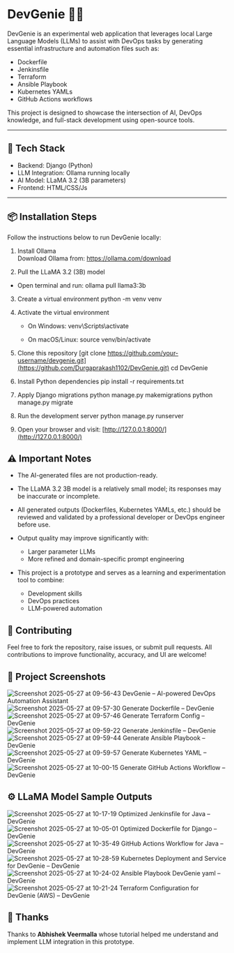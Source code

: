 # DevGenie 🧞‍♂️

DevGenie is an experimental web application that leverages local Large Language Models (LLMs) to assist with DevOps tasks by generating essential infrastructure and automation files such as:

- Dockerfile  
- Jenkinsfile  
- Terraform  
- Ansible Playbook
- Kubernetes YAMLs  
- GitHub Actions workflows  

This project is designed to showcase the intersection of AI, DevOps knowledge, and full-stack development using open-source tools.

---

## 🚀 Tech Stack

- Backend: Django (Python)  
- LLM Integration: Ollama running locally  
- AI Model: LLaMA 3.2 (3B parameters)  
- Frontend: HTML/CSS/Js

---

## 📦 Installation Steps

Follow the instructions below to run DevGenie locally:

1. Install Ollama  
   Download Ollama from: https://ollama.com/download

2. Pull the LLaMA 3.2 (3B) model  
- Open terminal and run:
   ollama pull llama3:3b

3. Create a virtual environment
   python -m venv venv

4. Activate the virtual environment

   * On Windows:
     venv\Scripts\activate
     
   * On macOS/Linux:
     source venv/bin/activate

5. Clone this repository
   [git clone https://github.com/your-username/devgenie.git](https://github.com/Durgaprakash1102/DevGenie.git)
   cd DevGenie

6. Install Python dependencies
   pip install -r requirements.txt

7. Apply Django migrations
   python manage.py makemigrations
   python manage.py migrate

8. Run the development server
   python manage.py runserver

9. Open your browser and visit:
   [http://127.0.0.1:8000/](http://127.0.0.1:8000/)

## ⚠️ Important Notes

* The AI-generated files are not production-ready.
* The LLaMA 3.2 3B model is a relatively small model; its responses may be inaccurate or incomplete.
* All generated outputs (Dockerfiles, Kubernetes YAMLs, etc.) should be reviewed and validated by a professional developer or DevOps engineer before use.
  
* Output quality may improve significantly with:
  * Larger parameter LLMs
  * More refined and domain-specific prompt engineering
    
* This project is a prototype and serves as a learning and experimentation tool to combine:

  * Development skills
  * DevOps practices
  * LLM-powered automation

## 🤝 Contributing

Feel free to fork the repository, raise issues, or submit pull requests.
All contributions to improve functionality, accuracy, and UI are welcome!

## 📸 Project Screenshots
![Screenshot 2025-05-27 at 09-56-43 DevGenie – AI-powered DevOps Automation Assistant](https://github.com/user-attachments/assets/c17f23c9-471e-45aa-98c1-2ae20cbf1872)
![Screenshot 2025-05-27 at 09-57-30 Generate Dockerfile – DevGenie](https://github.com/user-attachments/assets/78bab426-4b4d-42ed-83d5-75e8f2d55a25)
![Screenshot 2025-05-27 at 09-57-46 Generate Terraform Config – DevGenie](https://github.com/user-attachments/assets/7bbbb19f-11c1-4bcd-b688-9c3496bceaf1)
![Screenshot 2025-05-27 at 09-59-22 Generate Jenkinsfile – DevGenie](https://github.com/user-attachments/assets/79c7b8ca-50ba-4ed5-88b4-257268c13c85)
![Screenshot 2025-05-27 at 09-59-44 Generate Ansible Playbook – DevGenie](https://github.com/user-attachments/assets/0fe2c137-84da-4568-9ee1-a7d91bd27ed8)
![Screenshot 2025-05-27 at 09-59-57 Generate Kubernetes YAML – DevGenie](https://github.com/user-attachments/assets/af38f773-94fd-4800-aafc-f2984f4c8833)
![Screenshot 2025-05-27 at 10-00-15 Generate GitHub Actions Workflow – DevGenie](https://github.com/user-attachments/assets/c32520b3-f323-429c-8a59-5bcedbdbe13c)

## ⚙️ LLaMA Model Sample Outputs
![Screenshot 2025-05-27 at 10-17-19 Optimized Jenkinsfile for Java – DevGenie](https://github.com/user-attachments/assets/0f767e92-195a-4320-a49b-45c618e0e550)
![Screenshot 2025-05-27 at 10-05-01 Optimized Dockerfile for Django – DevGenie](https://github.com/user-attachments/assets/7bf3e53a-639a-4874-816b-a6eceea49e83)
![Screenshot 2025-05-27 at 10-35-49 GitHub Actions Workflow for Java – DevGenie](https://github.com/user-attachments/assets/e6a530df-671c-4d04-b906-f52485da6bf8)
![Screenshot 2025-05-27 at 10-28-59 Kubernetes Deployment and Service for DevGenie – DevGenie](https://github.com/user-attachments/assets/3d96b9d8-a3d7-4942-870e-72b589b30499)
![Screenshot 2025-05-27 at 10-24-02 Ansible Playbook DevGenie yaml – DevGenie](https://github.com/user-attachments/assets/62a135df-9422-4a8c-b390-d58b8321aa8a)
![Screenshot 2025-05-27 at 10-21-24 Terraform Configuration for DevGenie (AWS) – DevGenie](https://github.com/user-attachments/assets/bf34521c-16cb-4e4d-aab5-60a1eda9e9b5)




## 🙌 Thanks

Thanks to **Abhishek Veermalla** whose tutorial helped me understand and implement LLM integration in this prototype.



